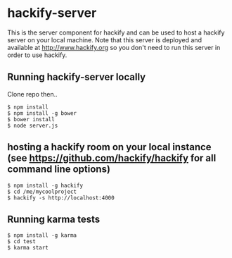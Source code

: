 hackify-server
==============

This is the server component for hackify and can be used to host a hackify server on your local machine.
Note that this server is deployed and available at http://www.hackify.org so you don't need to run this server in order to use hackify.

## Running hackify-server locally
Clone repo then..
```
$ npm install
$ npm install -g bower
$ bower install
$ node server.js
```

## hosting a hackify room on your local instance (see https://github.com/hackify/hackify for all command line options)
```
$ npm install -g hackify
$ cd /me/mycoolproject
$ hackify -s http://localhost:4000
```

## Running karma tests
```
$ npm install -g karma
$ cd test
$ karma start
```
